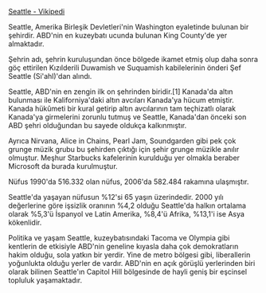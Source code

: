 [Seattle - Vikipedi](https://tr.wikipedia.org/wiki/Seattle)

Seattle, Amerika Birleşik Devletleri'nin Washington eyaletinde bulunan bir şehirdir. ABD'nin en kuzeybatı ucunda bulunan King County'de yer almaktadır.

Şehrin adı, şehrin kuruluşundan önce bölgede ikamet etmiş olup daha sonra göç ettirilen Kızılderili Duwamish ve Suquamish kabilelerinin önderi Şef Seattle (Si'ahl)'dan alındı.

Seattle, ABD'nin en zengin ilk on şehrinden biridir.[1] Kanada'da altın bulunması ile Kaliforniya'daki altın avcıları Kanada'ya hücum etmiştir. Kanada hükûmeti bir kural getirip altın avcılarının tam teçhizatlı olarak Kanada'ya girmelerini zorunlu tutmuş ve Seattle, Kanada'dan önceki son ABD şehri olduğundan bu sayede oldukça kalkınmıştır.

Ayrıca Nirvana, Alice in Chains, Pearl Jam, Soundgarden gibi pek çok grunge müzik grubu bu şehirden çıktığı için şehir grunge müzikle anılır olmuştur. Meşhur Starbucks kafelerinin kurulduğu yer olmakla beraber Microsoft da burada kurulmuştur.

Nüfus
1990'da 516.332 olan nüfus, 2006'da 582.484 rakamına ulaşmıştır.

Seattle'da yaşayan nüfusun %12'si 65 yaşın üzerindedir. 2000 yılı değerlerine göre işsizlik oranının %4,2 olduğu Seattle'da halkın ortalama olarak %5,3'ü İspanyol ve Latin Amerika, %8,4'ü Afrika, %13,1'i ise Asya kökenlidir.

Politika ve yaşam
Seattle, kuzeybatısındaki Tacoma ve Olympia gibi kentlerin de etkisiyle ABD'nin geneline kıyasla daha çok demokratların hakim olduğu, sola yatkın bir yerdir. Yine de metro bölgesi gibi, liberallerin yoğunlukta olduğu yerler de vardır. ABD'nin en açık görüşlü yerlerinden biri olarak bilinen Seattle'ın Capitol Hill bölgesinde de hayli geniş bir eşcinsel topluluk yaşamaktadır.
